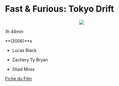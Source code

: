 # Fast & Furious: Tokyo Drift

<p align="center"><img src="https://images-na.ssl-images-amazon.com/images/M/MV5BMTQ2NTMxODEyNV5BMl5BanBnXkFtZTcwMDgxMjA0MQ@@._V1_UX182_CR0,0,182,268_AL_.jpg"></a> <p/>

*1h 44min*

**(2006)**s

* Lucas Black

* Zachery Ty Bryan

* Shad Moss

[Fiche du Film](http://www.imdb.com/title/tt0463985/)